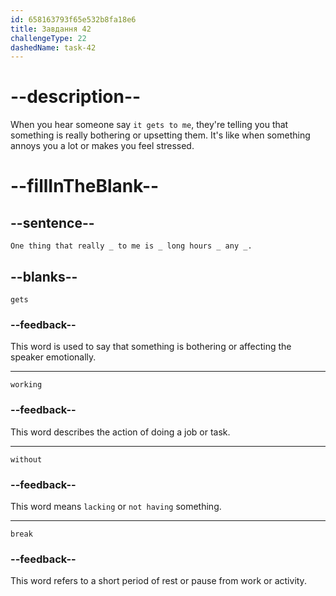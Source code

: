 ```yaml
---
id: 658163793f65e532b8fa18e6
title: Завдання 42
challengeType: 22
dashedName: task-42
---
```


<!--
AUDIO REFERENCE:
"One thing that really gets to me is working long hours without any breaks."
-->

# --description--

When you hear someone say `it gets to me`, they're telling you that something is really bothering or upsetting them. It's like when something annoys you a lot or makes you feel stressed.

# --fillInTheBlank--

## --sentence--

`One thing that really _ to me is _ long hours _ any _.`

## --blanks--

`gets`

### --feedback--

This word is used to say that something is bothering or affecting the speaker emotionally.

---

`working`

### --feedback--

This word describes the action of doing a job or task.

---

`without`

### --feedback--

This word means `lacking` or `not having` something.

---

`break`

### --feedback--

This word refers to a short period of rest or pause from work or activity.
